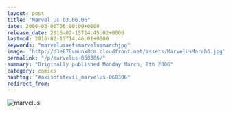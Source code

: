 ```yaml
---
layout: post
title: "Marvel Us 03.06.06"
date: 2006-03-06T06:00:00+0000
release_date: 2016-02-15T14:45:02+0000
lastmod: 2016-02-15T14:46:01+0000
keywords: "marvelusaetsmarvelusmarchjpg"
image: "http://d3e878vmunx8cm.cloudfront.net/assets/MarvelUsMarch6.jpg"
permalink: "/p/marvelus-060306/"
summary: "Originally published Monday March, 6th 2006"
category: comics
hashtag: "#axisofstevil_marvelus-060306"
redirect_from:
---
```


![marvelus](http://d3e878vmunx8cm.cloudfront.net/assets/MarvelUsMarch6.jpg)
